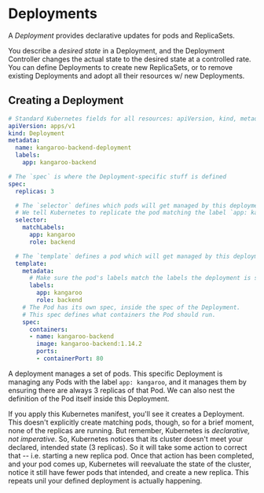# Deployments

A _Deployment_ provides declarative updates for pods and ReplicaSets.

You describe a _desired state_ in a Deployment, and the Deployment Controller changes the actual state to the desired state at a controlled rate. You can define Deployments to create new ReplicaSets, or to remove existing Deployments and adopt all their resources w/ new Deployments.

## Creating a Deployment

```yaml
# Standard Kubernetes fields for all resources: apiVersion, kind, metadata, spec
apiVersion: apps/v1
kind: Deployment
metadata:
  name: kangaroo-backend-deployment
  labels:
    app: kangaroo-backend

# The `spec` is where the Deployment-specific stuff is defined
spec:
  replicas: 3

  # The `selector` defines which pods will get managed by this deployment.
  # We tell Kubernetes to replicate the pod matching the label `app: kangaroo`
  selector:
    matchLabels:
      app: kangaroo
      role: backend

  # The `template` defines a pod which will get managed by this deployment.
  template:
    metadata:
      # Make sure the pod's labels match the labels the deployment is selecting (see above)
      labels:
        app: kangaroo
        role: backend
    # The Pod has its own spec, inside the spec of the Deployment. 
    # This spec defines what containers the Pod should run.
    spec:
      containers:
      - name: kangaroo-backend
        image: kangaroo-backend:1.14.2
        ports:
        - containerPort: 80
```

A deployment manages a set of pods. This specific Deployment is managing any Pods with the label `app: kangaroo`, and it manages them by ensuring there are always 3 replicas of that Pod. We can also nest the definition of the Pod itself inside this Deployment.

If you apply this Kubernetes manifest, you'll see it creates a Deployment. This doesn't explicitly create matching pods, though, so for a brief moment, none of the replicas are running. But remember, Kubernetes is _declarative, not imperative_. So, Kubernetes notices that its cluster doesn't meet your declared, intended state (3 replicas). So it will take some action to correct that -- i.e. starting a new replica pod. Once that action has been completed, and your pod comes up, Kubernetes will reevaluate the state of the cluster, notice it still have fewer pods that intended, and create a new replica. This repeats unil your defined deployment is actually happening.
